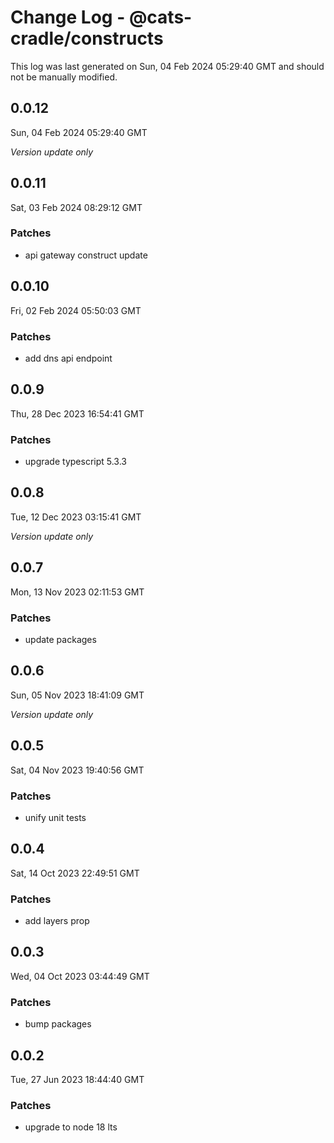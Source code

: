 # Change Log - @cats-cradle/constructs

This log was last generated on Sun, 04 Feb 2024 05:29:40 GMT and should not be manually modified.

## 0.0.12
Sun, 04 Feb 2024 05:29:40 GMT

_Version update only_

## 0.0.11
Sat, 03 Feb 2024 08:29:12 GMT

### Patches

- api gateway construct update

## 0.0.10
Fri, 02 Feb 2024 05:50:03 GMT

### Patches

- add dns api endpoint

## 0.0.9
Thu, 28 Dec 2023 16:54:41 GMT

### Patches

- upgrade typescript 5.3.3

## 0.0.8
Tue, 12 Dec 2023 03:15:41 GMT

_Version update only_

## 0.0.7
Mon, 13 Nov 2023 02:11:53 GMT

### Patches

- update packages

## 0.0.6
Sun, 05 Nov 2023 18:41:09 GMT

_Version update only_

## 0.0.5
Sat, 04 Nov 2023 19:40:56 GMT

### Patches

- unify unit tests

## 0.0.4
Sat, 14 Oct 2023 22:49:51 GMT

### Patches

- add layers prop

## 0.0.3
Wed, 04 Oct 2023 03:44:49 GMT

### Patches

- bump packages

## 0.0.2
Tue, 27 Jun 2023 18:44:40 GMT

### Patches

- upgrade to node 18 lts

